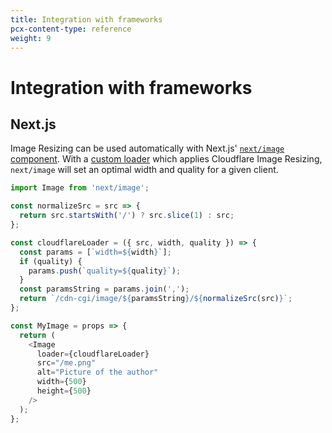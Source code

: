 ```yaml
---
title: Integration with frameworks
pcx-content-type: reference
weight: 9
---
```


# Integration with frameworks

## Next.js

Image Resizing can be used automatically with Next.js' [`next/image` component](https://nextjs.org/docs/api-reference/next/image). With a [custom loader](https://nextjs.org/docs/api-reference/next/image#loader) which applies Cloudflare Image Resizing, `next/image` will set an optimal width and quality for a given client.

```js
import Image from 'next/image';

const normalizeSrc = src => {
  return src.startsWith('/') ? src.slice(1) : src;
};

const cloudflareLoader = ({ src, width, quality }) => {
  const params = [`width=${width}`];
  if (quality) {
    params.push(`quality=${quality}`);
  }
  const paramsString = params.join(',');
  return `/cdn-cgi/image/${paramsString}/${normalizeSrc(src)}`;
};

const MyImage = props => {
  return (
    <Image
      loader={cloudflareLoader}
      src="/me.png"
      alt="Picture of the author"
      width={500}
      height={500}
    />
  );
};
```